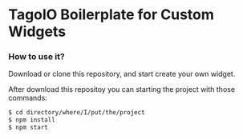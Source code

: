 # TagoIO Boilerplate for Custom Widgets

### How to use it?

Download or clone this repository, and start create your own widget.

After download this repositoy you can starting the project with those commands:
```bash
$ cd directory/where/I/put/the/project
$ npm install
$ npm start
```
